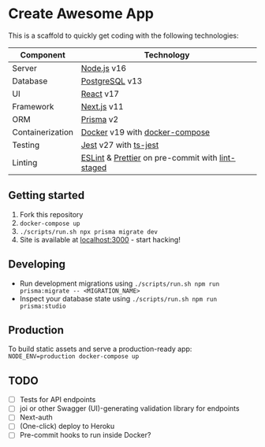 # Create Awesome App

This is a scaffold to quickly get coding with the following technologies:

| Component        | Technology                                                                                                                               |
| ---------------- | ---------------------------------------------------------------------------------------------------------------------------------------- |
| Server           | [Node.js](https://nodejs.org/) v16                                                                                                       |
| Database         | [PostgreSQL](https://www.postgresql.org/) v13                                                                                            |
| UI               | [React](https://reactjs.org/) v17                                                                                                        |
| Framework        | [Next.js](https://nextjs.org/) v11                                                                                                       |
| ORM              | [Prisma](https://www.prisma.io/) v2                                                                                                      |
| Containerization | [Docker](https://www.docker.com/) v19 with [docker-compose](https://docs.docker.com/compose/)                                            |
| Testing          | [Jest](https://jestjs.io/) v27 with [ts-jest](https://kulshekhar.github.io/ts-jest/)                                                     |
| Linting          | [ESLint](https://eslint.org/) & [Prettier](https://prettier.io/) on pre-commit with [lint-staged](https://github.com/okonet/lint-staged) |

## Getting started

1. Fork this repository
2. `docker-compose up`
3. `./scripts/run.sh npx prisma migrate dev`
4. Site is available at [localhost:3000](http://localhost:3000) - start hacking!

## Developing

- Run development migrations using `./scripts/run.sh npm run prisma:migrate -- <MIGRATION_NAME>`
- Inspect your database state using `./scripts/run.sh npm run prisma:studio`

## Production

To build static assets and serve a production-ready app:  
`NODE_ENV=production docker-compose up`

## TODO

- [ ] Tests for API endpoints
- [ ] joi or other Swagger (UI)-generating validation library for endpoints
- [ ] Next-auth
- [ ] (One-click) deploy to Heroku
- [ ] Pre-commit hooks to run inside Docker?

